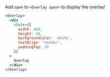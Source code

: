 Add `open` to `<Overlay open>` to display the overlay!

```jsx
<Overlay>
  <div
    style={{
      width: 468,
      height: 40,
      backgroundColor: 'white',
      textAlign: 'center',
      paddingTop: 20
    }}
  >
    Overlay
  </div>
</Overlay>
```
